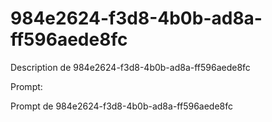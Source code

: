 # 984e2624-f3d8-4b0b-ad8a-ff596aede8fc

Description de 984e2624-f3d8-4b0b-ad8a-ff596aede8fc

Prompt:

Prompt de 984e2624-f3d8-4b0b-ad8a-ff596aede8fc